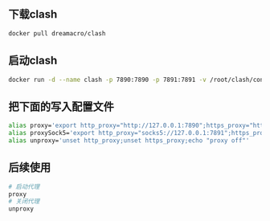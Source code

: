 ## 下载clash

```bash
docker pull dreamacro/clash
```

## 启动clash

```bash
docker run -d --name clash -p 7890:7890 -p 7891:7891 -v /root/clash/config.yaml:/root/.config/clash/config.yaml dreamacro/clash
```

## 把下面的写入配置文件

```bash
alias proxy='export http_proxy="http://127.0.0.1:7890";https_proxy="http://127.0.0.1:7890";echo "proxy on";sh ~/clash/update-config.sh'
alias proxySock5='export http_proxy="socks5://127.0.0.1:7891";https_proxy="socks5://127.0.0.1:7891";echo "proxy on";sh ~/clash/update-config.sh'
alias unproxy='unset http_proxy;unset https_proxy;echo "proxy off"'
```

## 后续使用
  
```bash
# 启动代理
proxy
# 关闭代理
unproxy
```

